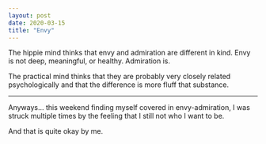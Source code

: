 ```yaml
---
layout: post
date: 2020-03-15
title: "Envy"
---
```


The hippie mind thinks that envy and admiration are different in kind. Envy is not deep, meaningful, or healthy. Admiration is.

The practical mind thinks that they are probably very closely related psychologically and that the difference is more fluff that substance.

---

Anyways... this weekend finding myself covered in envy-admiration, I was struck multiple times by the feeling that I still not who I want to be.

And that is quite okay by me.  
